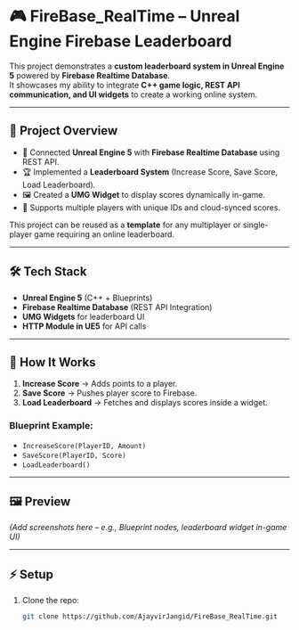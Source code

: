 # 🎮 FireBase_RealTime – Unreal Engine Firebase Leaderboard

This project demonstrates a **custom leaderboard system in Unreal Engine 5** powered by **Firebase Realtime Database**.  
It showcases my ability to integrate **C++ game logic, REST API communication, and UI widgets** to create a working online system.

---

## 🚀 Project Overview
- 🔗 Connected **Unreal Engine 5** with **Firebase Realtime Database** using REST API.  
- 🏆 Implemented a **Leaderboard System** (Increase Score, Save Score, Load Leaderboard).  
- 🖼️ Created a **UMG Widget** to display scores dynamically in-game.  
- 📡 Supports multiple players with unique IDs and cloud-synced scores.  

This project can be reused as a **template** for any multiplayer or single-player game requiring an online leaderboard.

---

## 🛠️ Tech Stack
- **Unreal Engine 5** (C++ + Blueprints)  
- **Firebase Realtime Database** (REST API Integration)  
- **UMG Widgets** for leaderboard UI  
- **HTTP Module in UE5** for API calls  

---

## 📌 How It Works
1. **Increase Score** → Adds points to a player.  
2. **Save Score** → Pushes player score to Firebase.  
3. **Load Leaderboard** → Fetches and displays scores inside a widget.  

### Blueprint Example:
- `IncreaseScore(PlayerID, Amount)`
- `SaveScore(PlayerID, Score)`
- `LoadLeaderboard()`

---

## 🖼️ Preview
*(Add screenshots here – e.g., Blueprint nodes, leaderboard widget in-game UI)*  

---

## ⚡ Setup
1. Clone the repo:
   ```bash
   git clone https://github.com/AjayvirJangid/FireBase_RealTime.git

